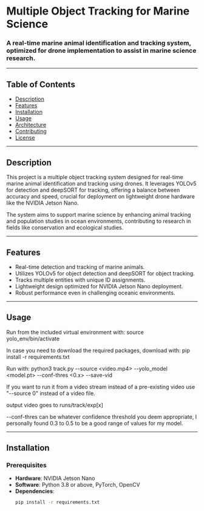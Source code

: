 # **Multiple Object Tracking for Marine Science**

### A real-time marine animal identification and tracking system, optimized for drone implementation to assist in marine science research.

---

## **Table of Contents**
- [Description](#description)
- [Features](#features)
- [Installation](#installation)
- [Usage](#usage)
- [Architecture](#architecture)
- [Contributing](#contributing)
- [License](#license)

---

## **Description**
This project is a multiple object tracking system designed for real-time marine animal identification and tracking using drones. It leverages YOLOv5 for detection and deepSORT for tracking, offering a balance between accuracy and speed, crucial for deployment on lightweight drone hardware like the NVIDIA Jetson Nano.

The system aims to support marine science by enhancing animal tracking and population studies in ocean environments, contributing to research in fields like conservation and ecological studies.

---

## **Features**
- Real-time detection and tracking of marine animals.
- Utilizes YOLOv5 for object detection and deepSORT for object tracking.
- Tracks multiple entities with unique ID assignments.
- Lightweight design optimized for NVIDIA Jetson Nano deployment.
- Robust performance even in challenging oceanic environments.

---

## **Usage**
Run from the included virtual environment with:
source yolo_env/bin/activate

In case you need to download the required packages, download with:
pip install -r requirements.txt

Run with:
python3 track.py --source <video.mp4> --yolo_model <model.pt> --conf-thres <0.x> --save-vid

If you want to run it from a video stream instead of a pre-existing video use "--source 0" instead of a video file.

output video goes to runs/track/exp[x]

--conf-thres can be whatever confidence threshold you deem appropriate, I personally found 0.3 to 0.5 to be a good range of values for my model.

---

## **Installation**
### **Prerequisites**
- **Hardware**: NVIDIA Jetson Nano
- **Software**: Python 3.8 or above, PyTorch, OpenCV
- **Dependencies**:
  ```bash
  pip install -r requirements.txt
